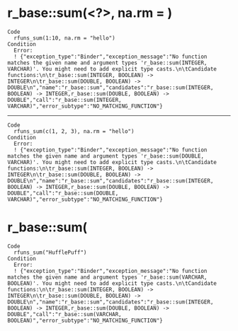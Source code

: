 # r_base::sum(<?>, na.rm = <VARCHAR>)

    Code
      rfuns_sum(1:10, na.rm = "hello")
    Condition
      Error:
      ! {"exception_type":"Binder","exception_message":"No function matches the given name and argument types 'r_base::sum(INTEGER, VARCHAR)'. You might need to add explicit type casts.\n\tCandidate functions:\n\tr_base::sum(INTEGER, BOOLEAN) -> INTEGER\n\tr_base::sum(DOUBLE, BOOLEAN) -> DOUBLE\n","name":"r_base::sum","candidates":"r_base::sum(INTEGER, BOOLEAN) -> INTEGER,r_base::sum(DOUBLE, BOOLEAN) -> DOUBLE","call":"r_base::sum(INTEGER, VARCHAR)","error_subtype":"NO_MATCHING_FUNCTION"}

---

    Code
      rfuns_sum(c(1, 2, 3), na.rm = "hello")
    Condition
      Error:
      ! {"exception_type":"Binder","exception_message":"No function matches the given name and argument types 'r_base::sum(DOUBLE, VARCHAR)'. You might need to add explicit type casts.\n\tCandidate functions:\n\tr_base::sum(INTEGER, BOOLEAN) -> INTEGER\n\tr_base::sum(DOUBLE, BOOLEAN) -> DOUBLE\n","name":"r_base::sum","candidates":"r_base::sum(INTEGER, BOOLEAN) -> INTEGER,r_base::sum(DOUBLE, BOOLEAN) -> DOUBLE","call":"r_base::sum(DOUBLE, VARCHAR)","error_subtype":"NO_MATCHING_FUNCTION"}

# r_base::sum(<VARCHAR>

    Code
      rfuns_sum("HufflePuff")
    Condition
      Error:
      ! {"exception_type":"Binder","exception_message":"No function matches the given name and argument types 'r_base::sum(VARCHAR, BOOLEAN)'. You might need to add explicit type casts.\n\tCandidate functions:\n\tr_base::sum(INTEGER, BOOLEAN) -> INTEGER\n\tr_base::sum(DOUBLE, BOOLEAN) -> DOUBLE\n","name":"r_base::sum","candidates":"r_base::sum(INTEGER, BOOLEAN) -> INTEGER,r_base::sum(DOUBLE, BOOLEAN) -> DOUBLE","call":"r_base::sum(VARCHAR, BOOLEAN)","error_subtype":"NO_MATCHING_FUNCTION"}

